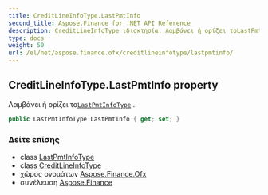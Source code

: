 ```yaml
---
title: CreditLineInfoType.LastPmtInfo
second_title: Aspose.Finance for .NET API Reference
description: CreditLineInfoType ιδιοκτησία. Λαμβάνει ή ορίζει τοLastPmtInfoType .
type: docs
weight: 50
url: /el/net/aspose.finance.ofx/creditlineinfotype/lastpmtinfo/
---
```

## CreditLineInfoType.LastPmtInfo property

Λαμβάνει ή ορίζει το[`LastPmtInfoType`](../../lastpmtinfotype/) .

```csharp
public LastPmtInfoType LastPmtInfo { get; set; }
```

### Δείτε επίσης

* class [LastPmtInfoType](../../lastpmtinfotype/)
* class [CreditLineInfoType](../)
* χώρος ονομάτων [Aspose.Finance.Ofx](../../creditlineinfotype/)
* συνέλευση [Aspose.Finance](../../../)


